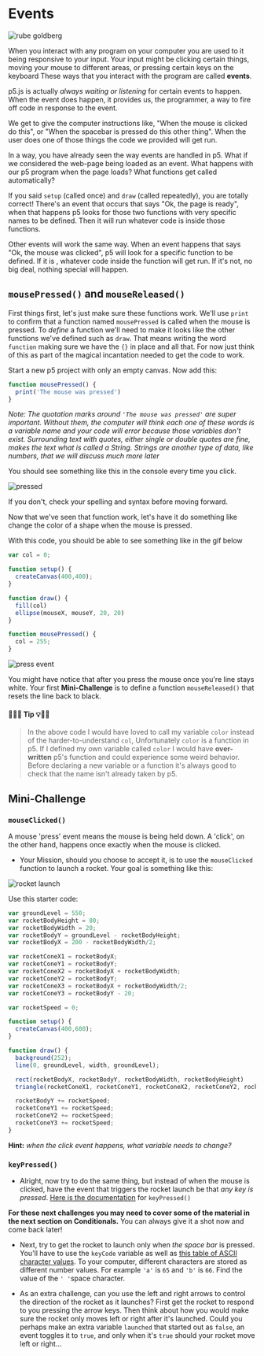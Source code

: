 # Events

![rube goldberg](https://media.giphy.com/media/ywNJFJR54KfQY/giphy.gif)

When you interact with any program on your computer you are used to it being responsive to your input. Your input might be clicking certain things, moving your mouse to different areas, or pressing certain keys on the keyboard These ways that you interact with the program are called **events**.

p5.js is actually *always waiting or listening* for certain events to happen. When the event does happen, it provides us, the programmer, a way to fire off code in response to the event.

We get to give the computer instructions like, "When the mouse is clicked do this", or "When the spacebar is pressed do this other thing". When the user does one of those things the code we provided will get run.

In a way, you have already seen the way events are handled in p5.  What if we considered the web-page being loaded as an event. What happens with our p5 program when the page loads? What functions get called automatically?

If you said `setup` (called once) and `draw` (called repeatedly), you are totally correct! There's an event that occurs that says "Ok, the page is ready", when that happens p5 looks for those two functions with very specific names to be defined. Then it will run whatever code is inside those functions.

Other events will work the same way. When an event happens that says "Ok, the mouse was clicked", p5 will look for a specific function to be defined. If it is , whatever code inside the function will get run. If it's not, no big deal, nothing special will happen.

## `mousePressed()` and `mouseReleased()`
First things first, let's just make sure these functions work. We'll use `print` to confirm that a function named `mousePressed` is called when the mouse is pressed. To *define* a function we'll need to make it looks like the other functions we've defined such as `draw`.  That means writing the word `function` making sure we have the `{}` in place and all that. For now just think of this as part of the magical incantation needed to get the code to work.

Start a new p5 project with only an empty canvas. Now add this:

```javascript
function mousePressed() {
  print('The mouse was pressed')
}
```

*Note: The quotation marks around `'The mouse was pressed'` are super important. Without them, the computer will think each one of these words is a variable name and your code will error because those variables don't exist.  Surrounding text with quotes, either single or double quotes are fine, makes the text what is called a String. Strings are another type of data, like numbers, that we will discuss much more later*

You should see something like this in the console every time you click.

![pressed](/resources/pressed.gif)

If you don't, check your spelling and syntax before moving forward.

Now that we've seen that function work, let's have it do something like change the color of a shape when the mouse is pressed.

With this code, you should be able to see something like in the gif below

```javascript
var col = 0;

function setup() {
  createCanvas(400,400);
}

function draw() {
  fill(col)
  ellipse(mouseX, mouseY, 20, 20)
}

function mousePressed() {
  col = 255;
}
```

![press event](/resources/press-event.gif)

You might have notice that after you press the mouse once you're line stays white.  Your first **Mini-Challenge** is to define a function `mouseReleased()` that resets the line back to black.

#### 🔔🔑💡 Tip 💡🔑🔔
> In the above code I would have loved to call my variable `color` instead of the harder-to-understand `col`, Unfortunately `color` is a function in p5.  If I defined my own variable called `color` I would have **over-written** p5's function and could experience some weird behavior. Before declaring a new variable or a function it's always good to check that the name isn't already taken by p5.

## Mini-Challenge
### `mouseClicked()`
A mouse 'press' event means the mouse is being held down. A 'click', on the other hand, happens once exactly when the mouse is clicked.

- Your Mission, should you choose to accept it, is to use the `mouseClicked` function to launch a rocket.
Your goal is something like this:

![rocket launch](/resources/rocket-launch.gif)

Use this starter code:

```javascript
var groundLevel = 550;
var rocketBodyHeight = 80;
var rocketBodyWidth = 20;
var rocketBodyY = groundLevel - rocketBodyHeight;
var rocketBodyX = 200 - rocketBodyWidth/2;

var rocketConeX1 = rocketBodyX;
var rocketConeY1 = rocketBodyY;
var rocketConeX2 = rocketBodyX + rocketBodyWidth;
var rocketConeY2 = rocketBodyY;
var rocketConeX3 = rocketBodyX + rocketBodyWidth/2;
var rocketConeY3 = rocketBodyY - 20;

var rocketSpeed = 0;

function setup() {
  createCanvas(400,600);
}

function draw() {
  background(252);
  line(0, groundLevel, width, groundLevel);

  rect(rocketBodyX, rocketBodyY, rocketBodyWidth, rocketBodyHeight)
  triangle(rocketConeX1, rocketConeY1, rocketConeX2, rocketConeY2, rocketConeX3, rocketConeY3);

  rocketBodyY += rocketSpeed;
  rocketConeY1 += rocketSpeed;
  rocketConeY2 += rocketSpeed;
  rocketConeY3 += rocketSpeed;
}
```

**Hint:** *when the click event happens, what variable needs to change?*

### `keyPressed()`

- Alright, now try to do the same thing, but instead of when the mouse is clicked, have the event that triggers the rocket launch be that *any key is pressed*. [Here is the documentation](https://p5js.org/reference/#/p5/keyPressed) for `keyPressed()`

**For these next challenges you may need to cover some of the material in the next section on Conditionals.** You can always give it a shot now and come back later!

- Next, try to get the rocket to launch only when *the space bar* is pressed. You'll have to use the `keyCode` variable as well as [this table of ASCII character values](https://www.cambiaresearch.com/articles/15/javascript-char-codes-key-codes).  To your computer, different characters are stored as different number values. For example `'a'` is `65` and `'b'` is `66`. Find the value of the `' '`space character.

- As an extra challenge, can you use the left and right arrows to control the direction of the rocket as it launches? First get the rocket to respond to you pressing the arrow keys. Then think about how you would make sure the rocket only moves left or right after it's launched. Could you perhaps make an extra variable `launched` that started out as `false`, an event toggles it to `true`, and only when it's `true` should your rocket move left or right...
